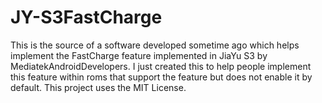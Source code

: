 # JY-S3FastCharge
This is the source of a software developed sometime ago which helps implement the FastCharge feature implemented in JiaYu S3 by MediatekAndroidDevelopers. I just created this to help people implement this feature within roms that support the feature but does not enable it by default.
This project uses the MIT License.
